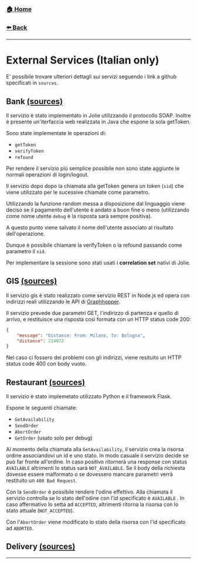 ### [**🏠 Home**](/README.md)

###  [**⬅️ Back**](/bpmn.md)
-----
# External Services (Italian only)

E' possibile trovare ulteriori dettagli sui servizi seguendo i link  a github specificati in `sources`.

## Bank [(sources)](https://github.com/AdamF42/acmEat/tree/master/bankService)

Il servizio è stato implementato in Jolie utilizzando il protocollo SOAP. Inoltre è presente un'iterfaccia web realizzata in Java che espone la sola getToken.

Sono state implementate le operazioni di:
- `getToken`
- `verifyToken`
- `refound`


Per rendere il servizio più semplice possibile non sono state aggiunte le normali operazioni di login/logout.

Il servizio dopo dopo la chiamata alla getToken genera un token (`sid`) che viene utilizzato per le sucessive chiamate come parametro.

Utilizzando la funzione random messa a disposizione dal linguaggio viene deciso se il pagamento dell'utente è andato a buon fine o meno (utilizzando come nome utente `debug` è la risposta sarà sempre positiva).

A questo punto viene salvato il nome dell'utente associato al risultato dell'operazione.

Dunque è possibile chiamare la verifyToken o la refound passando come parametro il `sid`.

Per implementare la sessione sono stati usati i **correlation set** nativi di Jolie.

## GIS [(sources)](https://github.com/AdamF42/acmEat/tree/master/gisService)

Il servizio gis è stato realizzato come servizio REST in Node.js ed opera con indirizzi reali utilizzando le API di [Graphhopper](https://www.graphhopper.com/).

Il servizio prevede due parametri GET, l'indirizzo di partenza e quello di arrivo, e restituisce una risposta così formata con un HTTP status code 200:

```json
{
    "message": "Distance: From: Milano, To: Bologna",
    "distance": 214972
}
```

Nel caso ci fossero dei problemi con gli indirizzi, viene resituito un HTTP status code 400 con body vuoto.

## Restaurant [(sources)](https://github.com/AdamF42/acmEat/tree/master/restaurantService)

Il servizio è stato implemetato utilizzato Python e il framework Flask.

Espone le seguenti chiamate:
- `GetAvailability`
- `SendOrder`
- `AbortOrder`
- `GetOrder` (usato solo per debug)

Al momento della chiamata alla `GetAvailability`, il servizio crea la risorsa ordine associandovi un id e uno stato. 
In modo casuale il servizio decide se può far fronte all'ordine. In caso positivo ritornerà una response con status `AVAILABLE` altrimenti lo status sarà `NOT_AVAILABLE`.
Se il body della richiesta dovesse essere malformato o se dovessero mancare parametri verrà restituito un `400 Bad Request`.

Con la `SendOrder` è possibile rendere l'odine effettivo. Alla chiamata il servizio controlla se lo stato dell'odine con l'id specificato è `AVAILABLE` . In caso affermativo lo setta ad `ACCEPTED`, altrimenti ritorna la risorsa con lo stato attuale (`NOT_ACCEPTED`).

Con l'`AbortOrder` viene modificato lo stato della risorsa con l'id specificato ad `ABORTED`.


## Delivery [(sources)](https://github.com/AdamF42/acmEat/tree/master/deliveryService)

------
<!-- ### [**➡️ Next**](acmeat-agency.md) -->

